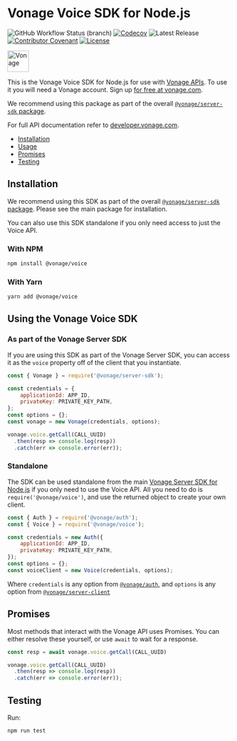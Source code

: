 # Vonage Voice SDK for Node.js

![GitHub Workflow Status (branch)](https://img.shields.io/github/workflow/status/vonage/vonage-node-sdk/Vonage/3.x?logo=github&style=flat-square&label=Workflow%20Build)
[![Codecov](https://img.shields.io/codecov/c/github/vonage/vonage-node-sdk?label=Codecov&logo=codecov&style=flat-square)](https://codecov.io/gh/Vonage/vonage-server-sdk)
![Latest Release](https://img.shields.io/npm/v/@vonage/voice)
[![Contributor Covenant](https://img.shields.io/badge/Contributor%20Covenant-v2.0%20adopted-ff69b4.svg?style=flat-square)](../../CODE_OF_CONDUCT.md)
[![License](https://img.shields.io/npm/l/@vonage/voice?label=License&style=flat-square)][license]

<img src="https://developer.nexmo.com/images/logos/vbc-logo.svg" height="48px" alt="Vonage" />

This is the Vonage Voice SDK for Node.js for use with
[Vonage APIs](https://www.vonage.com/). To use it you will need a Vonage
account. Sign up [for free at vonage.com][signup].

We recommend using this package as part of the overall
[`@vonage/server-sdk` package](https://github.com/vonage/vonage-node-sdk).

For full API documentation refer to
[developer.vonage.com](https://developer.vonage.com/).

* [Installation](#installation)
* [Usage](#using-the-vonage-voice-sdk)
* [Promises](#promises)
* [Testing](#testing)

## Installation

We recommend using this SDK as part of the overall
[`@vonage/server-sdk` package](https://github.com/vonage/vonage-node-sdk).
Please see the main package for installation.

You can also use this SDK standalone if you only need access to just the Voice
API.

### With NPM

```bash
npm install @vonage/voice
```

### With Yarn

```bash
yarn add @vonage/voice
```

## Using the Vonage Voice SDK

### As part of the Vonage Server SDK

If you are using this SDK as part of the Vonage Server SDK, you can access it
as the `voice` property off of the client that you instantiate.

```js
const { Vonage } = require('@vonage/server-sdk');

const credentials = {
    applicationId: APP_ID,
    privateKey: PRIVATE_KEY_PATH,
};
const options = {};
const vonage = new Vonage(credentials, options);

vonage.voice.getCall(CALL_UUID)
  .then(resp => console.log(resp))
  .catch(err => console.error(err));
```

### Standalone

The SDK can be used standalone from the main
[Vonage Server SDK for Node.js](https://github.com/vonage/vonage-node-sdk) if
you only need to use the Voice API. All you need to do is
`require('@vonage/voice')`, and use the returned object to create your own
client.

```js
const { Auth } = require('@vonage/auth');
const { Voice } = require('@vonage/voice');

const credentials = new Auth({
    applicationId: APP_ID,
    privateKey: PRIVATE_KEY_PATH,
});
const options = {};
const voiceClient = new Voice(credentials, options);
```

Where `credentials` is any option from [`@vonage/auth`](https://github.com/Vonage/vonage-node-sdk/tree/3.x/readme/packages/auth#options),
and `options` is any option from [`@vonage/server-client`](https://github.com/Vonage/vonage-node-sdk/tree/3.x/readme/packages/server-client#options)

## Promises

Most methods that interact with the Vonage API uses Promises. You can either
resolve these yourself, or use `await` to wait for a response.

```js
const resp = await vonage.voice.getCall(CALL_UUID)

vonage.voice.getCall(CALL_UUID)
  .then(resp => console.log(resp))
  .catch(err => console.error(err));
```

## Testing

Run:

```bash
npm run test
```

[signup]: https://dashboard.nexmo.com/sign-up?utm_source=DEV_REL&utm_medium=github&utm_campaign=node-server-sdk
[license]: ../../LICENSE.txt
